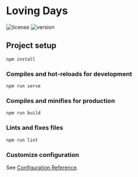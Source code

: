 # Loving Days

![license](https://img.shields.io/github/license/Chenrt-ggx/LovingDays)
![version](https://img.shields.io/github/package-json/v/Chenrt-ggx/LovingDays)

## Project setup

```
npm install
```

### Compiles and hot-reloads for development

```
npm run serve
```

### Compiles and minifies for production

```
npm run build
```

### Lints and fixes files

```
npm run lint
```

### Customize configuration

See [Configuration Reference](https://cli.vuejs.org/config/).
